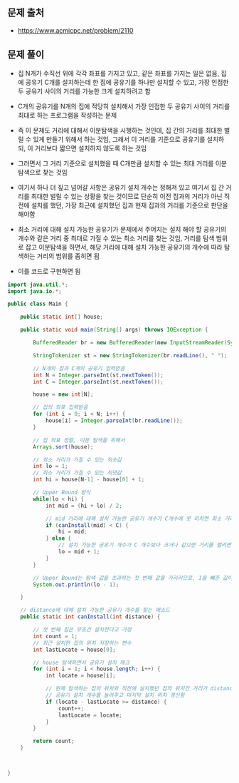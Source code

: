 ## 문제 출처
- https://www.acmicpc.net/problem/2110

## 문제 풀이
- 집 N개가 수직선 위에 각각 좌표를 가지고 있고, 같은 좌표를 가지는 일은 없음, 집에 공유기 C개를 설치하는데 한 집에 공유기를 하나만 설치할 수 있고, 가장 인접한 두 공유기 사이의 거리를 가능한 크게 설치하려고 함

- C개의 공유기를 N개의 집에 적당히 설치해서 가장 인접한 두 공유기 사이의 거리를 최대로 하는 프로그램을 작성하는 문제

- 즉 이 문제도 거리에 대해서 이분탐색을 시행하는 것인데, 집 간의 거리를 최대한 벌릴 수 있게 만들기 위해서 하는 것임, 그래서 이 거리를 기준으로 공유기를 설치하되, 이 거리보다 짧으면 설치하지 않도록 하는 것임

- 그러면서 그 거리 기준으로 설치했을 때 C개만큼 설치할 수 있는 최대 거리를 이분탐색으로 찾는 것임

- 여기서 하나 더 짚고 넘어갈 사항은 공유기 설치 개수는 정해져 있고 여기서 집 간 거리를 최대한 벌릴 수 있는 상황을 찾는 것이므로 단순히 이전 집과의 거리가 아닌 직전에 설치를 했던, 가장 최근에 설치했던 집과 현재 집과의 거리를 기준으로 판단을 해야함

- 최소 거리에 대해 설치 가능한 공유기가 문제에서 주어지는 설치 해야 할 공유기의 개수와 같은 거리 중 최대로 가질 수 있는 최소 거리를 찾는 것임, 거리를 탐색 범위로 잡고 이분탐색을 하면서, 해당 거리에 대해 설치 가능한 공유기의 개수에 따라 탐색하는 거리의 범위를 좁히면 됨

- 이를 코드로 구현하면 됨

```java
import java.util.*;
import java.io.*;

public class Main {

    public static int[] house;

    public static void main(String[] args) throws IOException {

        BufferedReader br = new BufferedReader(new InputStreamReader(System.in));

        StringTokenizer st = new StringTokenizer(br.readLine(), " ");

        // N개의 집과 C개의 공유기 입력받음
        int N = Integer.parseInt(st.nextToken());
        int C = Integer.parseInt(st.nextToken());

        house = new int[N];

        // 집의 좌표 입력받음
        for (int i = 0; i < N; i++) {
            house[i] = Integer.parseInt(br.readLine());
        }

        // 집 좌표 정렬, 이분 탐색을 위해서
        Arrays.sort(house);

        // 최소 거리가 가질 수 있는 최솟값
        int lo = 1;
        // 최소 거리가 가질 수 있는 최댓값
        int hi = house[N-1] - house[0] + 1;

        // Upper Bound 방식
        while(lo < hi) {
            int mid = (hi + lo) / 2;

            // mid 거리에 대해 설치 가능한 공유기 개수가 C개수에 못 미치면 최소 거리가 긴 것이므로 hi를 줄임
            if (canInstall(mid) < C) {
                hi = mid;
            } else {
                // 설치 가능한 공유기 개수가 C 개수보다 크거나 같으면 거리를 벌리면서 최소거리가 짧아서 그런 것이므로 lo를 높임
                lo = mid + 1;
            }
        }

        // Upper Bound는 탐색 값을 초과하는 첫 번째 값을 가리키므로, 1을 뺴준 값이 조건식을 만족하는 최댓값이 됨
        System.out.println(lo - 1);

    }

    // distance에 대해 설치 가능한 공유기 개수를 찾는 메소드
    public static int canInstall(int distance) {

        // 첫 번째 집은 무조건 설치한다고 가정
        int count = 1;
        // 최근 설치한 집의 위치 저장하는 변수
        int lastLocate = house[0];

        // house 탐색하면서 공유기 설치 체크
        for (int i = 1; i < house.length; i++) {
            int locate = house[i];

            // 현재 탐색하는 집의 위치와 직전에 설치했던 집의 위치간 거리가 distance보다 크거나 같을 때(공유기 설치 조건) 
            // 공유기 설치 개수를 늘려주고 마지막 설치 위치 갱신함
            if (locate - lastLocate >= distance) {
                count++;
                lastLocate = locate;
            }
        }

        return count;
    }



}
```